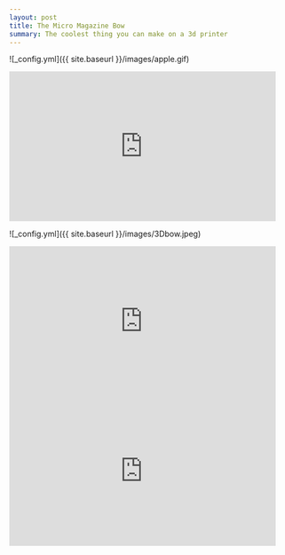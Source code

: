 ```yaml
---
layout: post
title: The Micro Magazine Bow
summary: The coolest thing you can make on a 3d printer
---
```


![_config.yml]({{ site.baseurl }}/images/apple.gif)

<iframe src="https://giphy.com/embed/h2kaJVP1jHvf1fmIFq" width="480" height="270" frameBorder="0" class="giphy-embed" allowFullScreen></iframe>


<!-- Import the component -->
<script type="module" src="https://unpkg.com/@google/model-viewer/dist/model-viewer.js"></script>
<script nomodule src="https://unpkg.com/@google/model-viewer/dist/model-viewer-legacy.js"></script>

<!-- Use it like any other HTML element -->
<model-viewer src="/images/Combined3Dbow.glb" style="width:500px; height:500px;" auto-rotate camera-controls camera-orbit="180deg 30deg 105%"></model-viewer>

![_config.yml]({{ site.baseurl }}/images/3Dbow.jpeg)

<iframe src="https://giphy.com/embed/Jo7IXPdsl4rRMe0qAz" width="480" height="270" frameBorder="0" class="giphy-embed" allowFullScreen></iframe>

<iframe src="https://giphy.com/embed/VJZHLzco94uovR1THg" width="480" height="270" frameBorder="0" class="giphy-embed" allowFullScreen></iframe>
